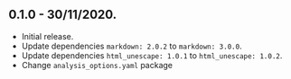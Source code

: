 ## 0.1.0 - 30/11/2020.

* Initial release.
* Update dependencies ```markdown: 2.0.2``` to ```markdown: 3.0.0```.
* Update dependencies ```html_unescape: 1.0.1``` to ```html_unescape: 1.0.2```.
* Change ```analysis_options.yaml``` package